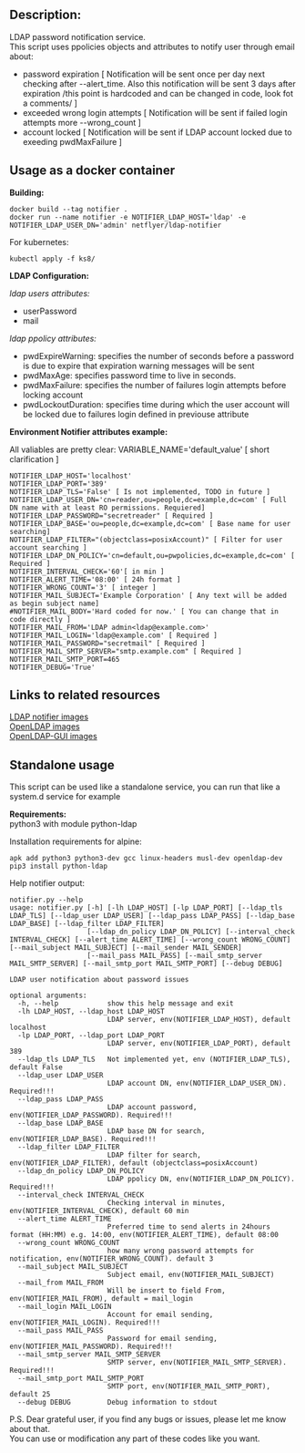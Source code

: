 ## Description:

LDAP password notification service.  
This script uses ppolicies objects and attributes to notify user through email about:  
- password expiration [ Notification will be sent once per day next checking after --alert_time. Also this notification will be sent 3 days after expiration /this point is hardcoded and can be changed in code, look fot a comments/ ] 
- exceeded wrong login attempts  [ Notification will be sent if failed login attempts more --wrong_count ]
- account locked [ Notification will be sent if LDAP account locked due to exeeding pwdMaxFailure ]

## Usage as a docker container

**Building:**  
```
docker build --tag notifier .  
docker run --name notifier -e NOTIFIER_LDAP_HOST='ldap' -e NOTIFIER_LDAP_USER_DN='admin' netflyer/ldap-notifier
```
For kubernetes:
```
kubectl apply -f ks8/
```

**LDAP Configuration:**  

*ldap users attributes:*
- userPassword
- mail

*ldap ppolicy attributes:*
- pwdExpireWarning: specifies the number of seconds before a password is due to expire that expiration warning messages will be sent
- pwdMaxAge: specifies password time to live in seconds.
- pwdMaxFailure: specifies the number of failures login attempts before locking account
- pwdLockoutDuration: specifies time during which the user account will be locked due to failures login defined in previouse attribute

**Environment Notifier attributes example:**

All valiables are pretty clear: VARIABLE_NAME='default_value' [ short clarification ]  
```
NOTIFIER_LDAP_HOST='localhost'
NOTIFIER_LDAP_PORT='389'
NOTIFIER_LDAP_TLS='False' [ Is not implemented, TODO in future ]
NOTIFIER_LDAP_USER_DN='cn=reader,ou=people,dc=example,dc=com' [ Full DN name with at least RO permissions. Requiered]
NOTIFIER_LDAP_PASSWORD="secretreader" [ Required ]
NOTIFIER_LDAP_BASE='ou=people,dc=example,dc=com' [ Base name for user searching]
NOTIFIER_LDAP_FILTER="(objectclass=posixAccount)" [ Filter for user account searching ]
NOTIFIER_LDAP_DN_POLICY='cn=default,ou=pwpolicies,dc=example,dc=com' [ Required ]
NOTIFIER_INTERVAL_CHECK='60'[ in min ]
NOTIFIER_ALERT_TIME='08:00' [ 24h format ]
NOTIFIER_WRONG_COUNT='3' [ integer ] 
NOTIFIER_MAIL_SUBJECT='Example Corporation' [ Any text will be added as begin subject name]
#NOTIFIER_MAIL_BODY='Hard coded for now.' [ You can change that in code directly ]
NOTIFIER_MAIL_FROM='LDAP admin<ldap@example.com>'
NOTIFIER_MAIL_LOGIN='ldap@example.com' [ Required ]
NOTIFIER_MAIL_PASSWORD="secretmail" [ Required ]
NOTIFIER_MAIL_SMTP_SERVER="smtp.example.com" [ Required ]
NOTIFIER_MAIL_SMTP_PORT=465
NOTIFIER_DEBUG='True'
```

## Links to related resources
[LDAP notifier images](https://hub.docker.com/r/netflyer/ldap-notifier)  
[OpenLDAP images](https://hub.docker.com/r/netflyer/openldap)  
[OpenLDAP-GUI images](https://hub.docker.com/r/netflyer/openldap-ui) 

## Standalone usage
This script can be used like a standalone service, you can run that like a system.d service for example

**Requirements:**  
python3 with module python-ldap   

Installation requirements for alpine:  
```
apk add python3 python3-dev gcc linux-headers musl-dev openldap-dev
pip3 install python-ldap
```

Help notifier output: 
```
notifier.py --help
usage: notifier.py [-h] [-lh LDAP_HOST] [-lp LDAP_PORT] [--ldap_tls LDAP_TLS] [--ldap_user LDAP_USER] [--ldap_pass LDAP_PASS] [--ldap_base LDAP_BASE] [--ldap_filter LDAP_FILTER]
                   [--ldap_dn_policy LDAP_DN_POLICY] [--interval_check INTERVAL_CHECK] [--alert_time ALERT_TIME] [--wrong_count WRONG_COUNT] [--mail_subject MAIL_SUBJECT] [--mail_sender MAIL_SENDER]
                   [--mail_pass MAIL_PASS] [--mail_smtp_server MAIL_SMTP_SERVER] [--mail_smtp_port MAIL_SMTP_PORT] [--debug DEBUG]

LDAP user notification about password issues

optional arguments:
  -h, --help            show this help message and exit
  -lh LDAP_HOST, --ldap_host LDAP_HOST
                        LDAP server, env(NOTIFIER_LDAP_HOST), default localhost
  -lp LDAP_PORT, --ldap_port LDAP_PORT
                        LDAP server, env(NOTIFIER_LDAP_PORT), default 389
  --ldap_tls LDAP_TLS   Not implemented yet, env (NOTIFIER_LDAP_TLS), default False
  --ldap_user LDAP_USER
                        LDAP account DN, env(NOTIFIER_LDAP_USER_DN). Required!!!
  --ldap_pass LDAP_PASS
                        LDAP account password, env(NOTIFIER_LDAP_PASSWORD). Required!!!
  --ldap_base LDAP_BASE
                        LDAP base DN for search, env(NOTIFIER_LDAP_BASE). Required!!!
  --ldap_filter LDAP_FILTER
                        LDAP filter for search, env(NOTIFIER_LDAP_FILTER), default (objectclass=posixAccount)
  --ldap_dn_policy LDAP_DN_POLICY
                        LDAP ppolicy DN, env(NOTIFIER_LDAP_DN_POLICY). Required!!!
  --interval_check INTERVAL_CHECK
                        Checking interval in minutes, env(NOTIFIER_INTERVAL_CHECK), default 60 min
  --alert_time ALERT_TIME
                        Preferred time to send alerts in 24hours format (HH:MM) e.g. 14:00, env(NOTIFIER_ALERT_TIME), default 08:00
  --wrong_count WRONG_COUNT
                        how many wrong password attempts for notification, env(NOTIFIER_WRONG_COUNT). default 3
  --mail_subject MAIL_SUBJECT
                        Subject email, env(NOTIFIER_MAIL_SUBJECT)
  --mail_from MAIL_FROM
                        Will be insert to field From, env(NOTIFIER_MAIL_FROM), default = mail_login
  --mail_login MAIL_LOGIN
                        Account for email sending, env(NOTIFIER_MAIL_LOGIN). Required!!!
  --mail_pass MAIL_PASS
                        Password for email sending, env(NOTIFIER_MAIL_PASSWORD). Required!!!
  --mail_smtp_server MAIL_SMTP_SERVER
                        SMTP server, env(NOTIFIER_MAIL_SMTP_SERVER). Required!!!
  --mail_smtp_port MAIL_SMTP_PORT
                        SMTP port, env(NOTIFIER_MAIL_SMTP_PORT), default 25
  --debug DEBUG         Debug information to stdout
  ```

P.S. Dear grateful user, if you find any bugs or issues, please let me know about that.  
You can use or modification any part of these codes like you want.
